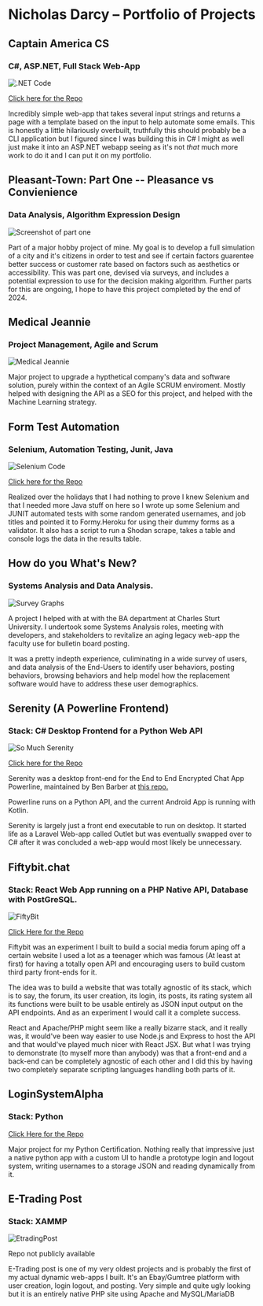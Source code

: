 # Nicholas Darcy – Portfolio of Projects

## Captain America CS
### C#, ASP.NET, Full Stack Web-App

![.NET Code](CaptainAmerica.jpeg)

[Click here for the Repo](https://github.com/Darcy-NR/Captain-America-cs-public)

Incredibly simple web-app that takes several input strings and returns a page with a template based on the input to help automate some emails. This is honestly a little hilariously overbuilt, truthfully this should probably be a CLI application but I figured since I was building this in C# I might as well just make it into an ASP.NET webapp seeing as it's not *that* much more work to do it and I can put it on my portfolio.

## Pleasant-Town: Part One -- Pleasance vs Convienience
### Data Analysis, Algorithm Expression Design

![Screenshot of part one](https://i.imgur.com/CoSWP46.jpeg)

Part of a major hobby project of mine. My goal is to develop a full simulation of a city and it's citizens in order to test and see if certain factors guarentee better success or customer rate based on factors such as aesthetics or accessibility. This was part one, devised via surveys, and includes a potential expression to use for the decision making algorithm. Further parts for this are ongoing, I hope to have this project completed by the end of 2024.

## Medical Jeannie
### Project Management, Agile and Scrum

![Medical Jeannie](https://i.imgur.com/L3IK6Hg.png)

Major project to upgrade a hypthetical company's data and software solution, purely within the context of an Agile SCRUM enviroment. Mostly helped with designing the API as a SEO for this project, and helped with the Machine Learning strategy.

## Form Test Automation
### Selenium, Automation Testing, Junit, Java

![Selenium Code](seleniumicon.JPG)

[Click here for the Repo](https://github.com/Darcy-NR/Selenium-Auto-Test)

Realized over the holidays that I had nothing to prove I knew Selenium and that I needed more Java stuff on here so I wrote up some Selenium and JUNIT automated tests with some random generated usernames, and job titles and pointed it to Formy.Heroku for using their dummy forms as a validator. It also has a script to run a Shodan scrape, takes a table and console logs the data in the results table.

## How do you What's New?
### Systems Analysis and Data Analysis.

![Survey Graphs](https://i.imgur.com/o6eqiDQ.jpeg)

A project I helped with at with the BA department at Charles Sturt University. I undertook some Systems Analysis roles, meeting with developers, and stakeholders to revitalize an aging legacy web-app the faculty use for bulletin board posting.

It was a pretty indepth experience, culiminating in a wide survey of users, and data analysis of the End-Users to identify user behaviors, posting behaviors, browsing behaviors and help model how the replacement software would have to address these user demographics.

## Serenity (A Powerline Frontend)
### Stack: C# Desktop Frontend for a Python Web API

![So Much Serenity](serenity.JPG)

[Click here for the Repo](https://github.com/Darcy-NR/Serenity)

Serenity was a desktop front-end for the End to End Encrypted Chat App Powerline, maintained by Ben Barber at [this repo.](https://github.com/ComfyTopHat/Powerline)

Powerline runs on a Python API, and the current Android App is running with Kotlin. 

Serenity is largely just a front end executable to run on desktop. It started life as a Laravel Web-app called Outlet but was eventually swapped over to C# after it was concluded a web-app would most likely be unnecessary.
## Fiftybit.chat

### Stack: React Web App running on a PHP Native API, Database with PostGreSQL.

![FiftyBit](protologo.png)

[Click Here for the Repo](https://github.com/Darcy-NR/fiftybit-chat) 

Fiftybit was an experiment I built to build a social media forum aping off a certain website I used a lot as a teenager which was famous (At least at first) for having a totally open API and encouraging users to build custom third party front-ends for it.

The idea was to build a website that was totally agnostic of its stack, which is to say, the forum, its user creation, its login, its posts, its rating system all its functions were built to be usable entirely as JSON input output on the API endpoints. And as an experiment I would call it a complete success.

React and Apache/PHP might seem like a really bizarre stack, and it really was, it would've been way easier to use Node.js and Express to host the API and that would've played much nicer with React JSX. But what I was trying to demonstrate (to myself more than anybody) was that a front-end and a back-end can be completely agnostic of each other and I did this by having two completely separate scripting languages handling both parts of it.

## LoginSystemAlpha

### Stack: Python

[Click Here for the Repo](https://github.com/Darcy-NR/login-system_alpha)

Major project for my Python Certification. Nothing really that impressive just a native python app with a custom UI to handle a prototype login and logout system, writing usernames to a storage JSON and reading dynamically from it.

## E-Trading Post

### Stack: XAMMP

![EtradingPost](etradepost.JPG)

Repo not publicly available

E-Trading post is one of my very oldest projects and is probably the first of my actual dynamic web-apps I built. It's an Ebay/Gumtree platform with user creation, login logout, and posting. Very simple and quite ugly looking but it is an entirely native PHP site using Apache and MySQL/MariaDB
